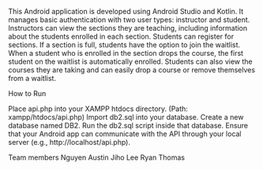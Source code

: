 This Android application is developed using Android Studio and Kotlin.
It manages basic authentication with two user types: instructor and student.
Instructors can view the sections they are teaching, including information about the students enrolled in each section.
Students can register for sections.
If a section is full, students have the option to join the waitlist.
When a student who is enrolled in the section drops the course, the first student on the waitlist is automatically enrolled.
Students can also view the courses they are taking and can easily drop a course or remove themselves from a waitlist.

How to Run

Place api.php into your XAMPP htdocs directory.
(Path: xampp/htdocs/api.php)
Import db2.sql into your database.
Create a new database named DB2.
Run the db2.sql script inside that database.
Ensure that your Android app can communicate with the API through your local server (e.g., http://localhost/api.php).

Team members
Nguyen Austin
Jiho Lee
Ryan Thomas



